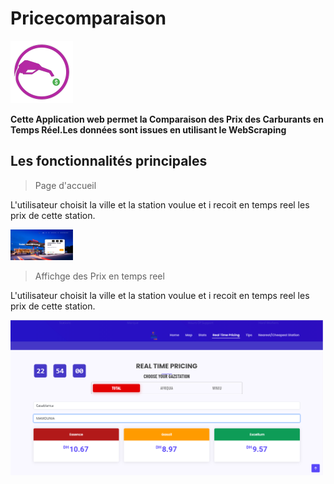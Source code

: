 # Pricecomparaison
<img src="./assets/img/pompe.png" width="100">

**Cette Application web permet la Comparaison des Prix des Carburants en Temps Réel.Les données sont issues en utilisant le WebScraping**
## Les fonctionnalités principales
> Page d'accueil

L'utilisateur choisit la ville et la station voulue et i recoit en temps reel les prix de cette station.

<img src="./assets/img/pageAccueil.png" width="100">

> Affichge des Prix en temps reel

L'utilisateur choisit la ville et la station voulue et i recoit en temps reel les prix de cette station.

<img src="./assets/img/ensemblePrix.png" width="500">


